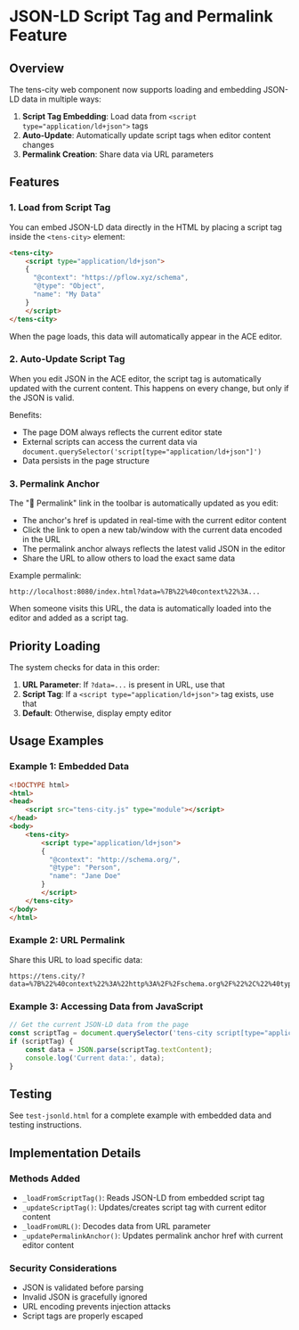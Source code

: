 # JSON-LD Script Tag and Permalink Feature

## Overview

The tens-city web component now supports loading and embedding JSON-LD data in multiple ways:

1. **Script Tag Embedding**: Load data from `<script type="application/ld+json">` tags
2. **Auto-Update**: Automatically update script tags when editor content changes
3. **Permalink Creation**: Share data via URL parameters

## Features

### 1. Load from Script Tag

You can embed JSON-LD data directly in the HTML by placing a script tag inside the `<tens-city>` element:

```html
<tens-city>
    <script type="application/ld+json">
    {
      "@context": "https://pflow.xyz/schema",
      "@type": "Object",
      "name": "My Data"
    }
    </script>
</tens-city>
```

When the page loads, this data will automatically appear in the ACE editor.

### 2. Auto-Update Script Tag

When you edit JSON in the ACE editor, the script tag is automatically updated with the current content. This happens on every change, but only if the JSON is valid.

Benefits:
- The page DOM always reflects the current editor state
- External scripts can access the current data via `document.querySelector('script[type="application/ld+json"]')`
- Data persists in the page structure

### 3. Permalink Anchor

The "🔗 Permalink" link in the toolbar is automatically updated as you edit:
- The anchor's href is updated in real-time with the current editor content
- Click the link to open a new tab/window with the current data encoded in the URL
- The permalink anchor always reflects the latest valid JSON in the editor
- Share the URL to allow others to load the exact same data

Example permalink:
```
http://localhost:8080/index.html?data=%7B%22%40context%22%3A...
```

When someone visits this URL, the data is automatically loaded into the editor and added as a script tag.

## Priority Loading

The system checks for data in this order:

1. **URL Parameter**: If `?data=...` is present in URL, use that
2. **Script Tag**: If a `<script type="application/ld+json">` tag exists, use that
3. **Default**: Otherwise, display empty editor

## Usage Examples

### Example 1: Embedded Data

```html
<!DOCTYPE html>
<html>
<head>
    <script src="tens-city.js" type="module"></script>
</head>
<body>
    <tens-city>
        <script type="application/ld+json">
        {
          "@context": "http://schema.org/",
          "@type": "Person",
          "name": "Jane Doe"
        }
        </script>
    </tens-city>
</body>
</html>
```

### Example 2: URL Permalink

Share this URL to load specific data:
```
https://tens.city/?data=%7B%22%40context%22%3A%22http%3A%2F%2Fschema.org%2F%22%2C%22%40type%22%3A%22Person%22%2C%22name%22%3A%22Jane%20Doe%22%7D
```

### Example 3: Accessing Data from JavaScript

```javascript
// Get the current JSON-LD data from the page
const scriptTag = document.querySelector('tens-city script[type="application/ld+json"]');
if (scriptTag) {
    const data = JSON.parse(scriptTag.textContent);
    console.log('Current data:', data);
}
```

## Testing

See `test-jsonld.html` for a complete example with embedded data and testing instructions.

## Implementation Details

### Methods Added

- `_loadFromScriptTag()`: Reads JSON-LD from embedded script tag
- `_updateScriptTag()`: Updates/creates script tag with current editor content
- `_loadFromURL()`: Decodes data from URL parameter
- `_updatePermalinkAnchor()`: Updates permalink anchor href with current editor content

### Security Considerations

- JSON is validated before parsing
- Invalid JSON is gracefully ignored
- URL encoding prevents injection attacks
- Script tags are properly escaped
